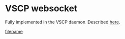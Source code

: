 # VSCP websocket

Fully implemented in the VSCP daemon. Described [here](https://www.vscp.org/docs/vscpd/doku.php?id=vscp_daemon_vscp_websocket_interface).



[filename](./bottom_copyright.md ':include')
